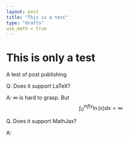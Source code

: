 ```yaml
---
layout: post
title: "This is a test"
type: "drafts"
use_math = true
---
```


# This is only a test

A test of post publishing

Q: Does it support LaTeX?

A:
$\infty$ is hard to grasp. But 
$$\int_{0}^{infty} {\ln(x)dx} = \infty$$

Q. Does it support MathJax?

A: 


